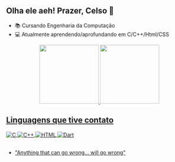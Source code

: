 ## Olha ele aeh! Prazer, Celso 👋
- 📚 Cursando Engenharia da Computação
- 💻 Atualmente aprendendo/aprofundando em C/C++/Html/CSS
<div align="center">
  <a href="https://github.com/celzin">
  <img height="160em" src="https://github-readme-stats.vercel.app/api?username=celzin&show_icons=true&theme=dark&include_all_commits=true&count_private=true"/>
  <img height="160em" src="https://github-readme-stats.vercel.app/api/top-langs/?username=celzin&layout=compact&langs_count=7&theme=dark"/>
</div>
  
## Linguagens que tive contato

<div style="display: inline_block">
  <img align="center" alt="C" src="https://img.shields.io/badge/C-00599C?style=for-the-badge&logo=c&logoColor=white" />
  <img align="center" alt="C++" src="https://img.shields.io/badge/C%2B%2B-00599C?style=for-the-badge&logo=c%2B%2B&logoColor=white" />
  <img align="center" alt="HTML" src="https://img.shields.io/badge/HTML-239120?style=for-the-badge&logo=html5&logoColor=white" />
  <img align="center" alt="Dart" src="https://img.shields.io/badge/Dart-0175C2?style=for-the-badge&logo=dart&logoColor=white" />
  <!--<img align="center" alt="Scala" src="https://img.shields.io/badge/Scala-DC322F?style=for-the-badge&logo=scala&logoColor=white" />-->
  <!--<img align="center" alt="Ts" src="https://img.shields.io/badge/TypeScript-007ACC?style=for-the-badge&logo=typescript&logoColor=white" />-->
</div><br/>
  
- "Anything that can go wrong... will go wrong"
